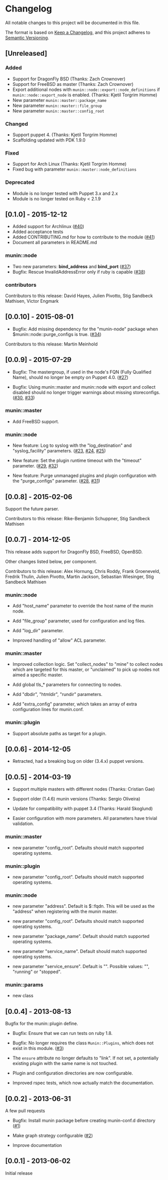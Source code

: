# Changelog
All notable changes to this project will be documented in this file.

The format is based on [Keep a Changelog](https://keepachangelog.com/en/1.0.0/),
and this project adheres to [Semantic Versioning](https://semver.org/spec/v2.0.0.html).

## [Unreleased]
### Added
- Support for DragonFly BSD (Thanks: Zach Crownover)
- Support for FreeBSD as master (Thanks: Zach Crownover)
- Export additional nodes with `munin::node::export::node_definitions`
  if `munin::node::export_node` is enabled.  (Thanks: Kjetil Torgrim Homme)
- New parameter `munin::master::package_name`
- New parameter `munin::master::file_group`
- New parameter `munin::master::config_root`

### Changed
- Support puppet 4. (Thanks: Kjetil Torgrim Homme)
- Scaffolding updated with PDK 1.9.0

### Fixed
- Support for Arch Linux (Thanks: Kjetil Torgrim Homme)
- Fixed bug with parameter `munin::master::node_definitions`

### Deprecated
- Module is no longer tested with Puppet 3.x and 2.x
- Module is no longer tested on Ruby < 2.1.9

## [0.1.0] - 2015-12-12

* Added support for Archlinux
  ([#40](https://github.com/ssm/ssm-munin/issues/40))
* Added acceptance tests
* Added CONTRIBUTING.md for how to contribute to the module
  ([#41](https://github.com/ssm/ssm-munin/issues/41))
* Document all parameters in README.md

### munin::node

* Two new parameters: **bind\_address** and **bind\_port**
  ([#37](https://github.com/ssm/ssm-munin/pull/37))
* Bugfix: Rescue InvalidAddressError only if ruby is capable
  ([#38](https://github.com/ssm/ssm-munin/pull/38))

### contributors

Contributors to this release: David Hayes, Julien Pivotto, Stig
Sandbeck Mathisen, Victor Engmark

## [0.0.10] - 2015-08-01

* Bugfix: Add missing dependency for the "munin-node" package when
  $munin::node::purge_configs is true.
  ([#34](https://github.com/ssm/ssm-munin/pull/34))

Contributors to this release: Martin Meinhold

## [0.0.9] - 2015-07-29

* Bugfix: The mastergroup, if used in the node's FQN (Fully Qualified
  Name), should no longer be empty on Puppet 4.0.
  ([#27](https://github.com/ssm/ssm-munin/pull/27))

* Bugfix: Using munin::master and munin::node with export and collect
  disabled should no longer trigger warnings about missing
  storeconfigs.  ([#30](https://github.com/ssm/ssm-munin/issues/30),
  [#33](https://github.com/ssm/ssm-munin/pull/33))

### munin::master

* Add FreeBSD support.

### munin::node

* New feature: Log to syslog with the "log\_destination" and
  "syslog\_facility" parameters.
  ([#23](https://github.com/ssm/ssm-munin/issues/23),
  [#24](https://github.com/ssm/ssm-munin/pull/24),
  [#25](https://github.com/ssm/ssm-munin/pull/25))

* New feature: Set the plugin runtime timeout with the "timeout"
  parameter.  ([#29](https://github.com/ssm/ssm-munin/issues/29),
  [#32](https://github.com/ssm/ssm-munin/pull/32))

* New feature: Purge unmanaged plugins and plugin configuration with
  the "purge_configs" parameter.
  ([#28](https://github.com/ssm/ssm-munin/issues/28),
  [#31](https://github.com/ssm/ssm-munin/pull/31))

## [0.0.8] - 2015-02-06

Support the future parser.

Contributors to this release: Rike-Benjamin Schuppner, Stig Sandbeck
Mathisen

## [0.0.7] - 2014-12-05

This release adds support for DragonFly BSD, FreeBSD, OpenBSD.

Other changes listed below, per component.

Contributors to this release: Alex Hornung, Chris Roddy, Frank
Groeneveld, Fredrik Thulin, Julien Pivotto, Martin Jackson, Sebastian
Wiesinger, Stig Sandbeck Mathisen

### munin::node

* Add "host_name" parameter to override the host name of the munin
  node.

* Add "file_group" parameter, used for configuration and log files.

* Add "log_dir" parameter.

* Improved handling of "allow" ACL parameter.

### munin::master

* Improved collection logic. Set "collect_nodes" to "mine" to collect
  nodes which are targeted for this master, or "unclaimed" to pick up
  nodes not aimed a specific master.

* Add global tls_* parameters for connecting to nodes.

* Add "dbdir", "htmldir", "rundir" parameters.

* Add "extra_config" parameter, which takes an array of extra
  configuration lines for munin.conf.

### munin::plugin

* Support absolute paths as target for a plugin.

## [0.0.6] - 2014-12-05

* Retracted, had a breaking bug on older (3.4.x) puppet versions.

## [0.0.5] - 2014-03-19

* Support multiple masters with different nodes
  (Thanks: Cristian Gae)

* Support older (1.4.6) munin versions
  (Thanks: Sergio Oliveira)

* Update for compatibility with puppet 3.4
  (Thanks: Harald Skoglund)

* Easier configuration with more parameters. All parameters have
  trivial validation.

### munin::master

- new parameter "config_root". Defaults should match supported
  operating systems.

### munin::plugin

- new parameter "config_root". Defaults should match supported
  operating systems.

### munin::node

- new parameter "address". Default is $::fqdn. This will be used as
  the "address" when registering with the munin master.

- new parameter "config_root". Defaults should match supported
  operating systems.

- new parameter "package_name".  Default should match supported
  operating systems.

- new parameter "service_name".  Default should match supported
  operating systems.

- new parameter "service_ensure". Default is "". Possible values: "",
  "running" or "stopped".

### munin::params

- new class

## [0.0.4] - 2013-08-13

Bugfix for the munin::plugin define.

- Bugfix: Ensure that we can run tests on ruby 1.8.

- Bugfix: No longer requires the class `Munin::Plugins`, which does
  not exist in this module.
  ([#3](https://github.com/ssm/ssm-munin/issues/3))

- The `ensure` attribute no longer defaults to "link". If not set, a
  potentially existing plugin with the same name is not touched.

- Plugin and configuration directories are now configurable.

- Improved rspec tests, which now actually match the documentation.

## [0.0.2] - 2013-06-31

A few pull requests

- Bugfix: Install munin package before creating munin-conf.d directory
  ([#1](https://github.com/ssm/ssm-munin/pull/1))

- Make graph strategy configurable
  ([#2](https://github.com/ssm/ssm-munin/pull/2))

- Improve documentation

## [0.0.1] - 2013-06-02

Initial release
